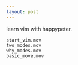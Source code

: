 ```yaml
---
layout: post
---
```


learn vim with happypeter.

    start_vim.mov 
    two_modes.mov  
    why_modes.mov
    basic_move.mov 

